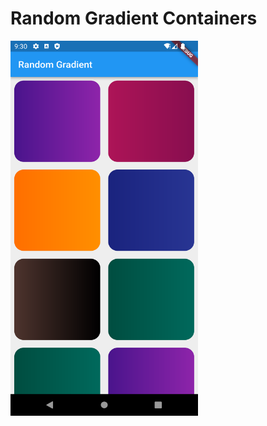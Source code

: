 # Random Gradient Containers

<!-- ![](image/screenshot.png width="100") -->


<p align="left">
            <img width="300" height="600" src="https://github.com/moeenchanna/Gradient_Containers/blob/main/screenshot/s1.png?raw=true">
       
</p>
